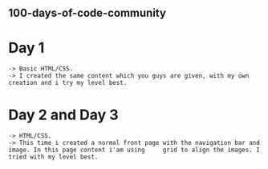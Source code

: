 ## 100-days-of-code-community

# Day 1

    -> Basic HTML/CSS.
    -> I created the same content which you guys are given, with my own creation and i try my level best.

# Day 2 and Day 3

    -> HTML/CSS.
    -> This time i created a normal front page with the navigation bar and image. In this page content i'am using     grid to align the images. I tried with my level best. 